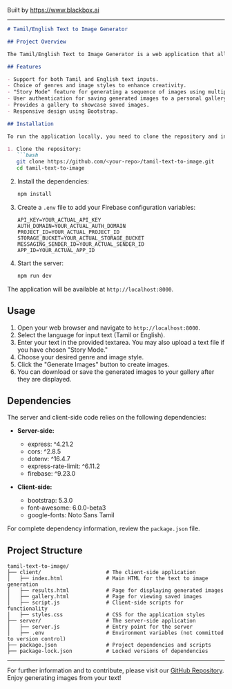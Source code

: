 
Built by https://www.blackbox.ai

---

```markdown
# Tamil/English Text to Image Generator

## Project Overview

The Tamil/English Text to Image Generator is a web application that allows users to convert text in Tamil and English into visually appealing images. This application is designed to support genres such as movies and general themes, allowing for customized image generation based on user inputs. 

## Features

- Support for both Tamil and English text inputs.
- Choice of genres and image styles to enhance creativity.
- "Story Mode" feature for generating a sequence of images using multiple sentences.
- User authentication for saving generated images to a personal gallery.
- Provides a gallery to showcase saved images.
- Responsive design using Bootstrap.

## Installation

To run the application locally, you need to clone the repository and install the necessary dependencies.

1. Clone the repository:
   ```bash
   git clone https://github.com/<your-repo>/tamil-text-to-image.git
   cd tamil-text-to-image
   ```

2. Install the dependencies:
   ```bash
   npm install
   ```

3. Create a `.env` file to add your Firebase configuration variables:
   ```plaintext
   API_KEY=YOUR_ACTUAL_API_KEY
   AUTH_DOMAIN=YOUR_ACTUAL_AUTH_DOMAIN
   PROJECT_ID=YOUR_ACTUAL_PROJECT_ID
   STORAGE_BUCKET=YOUR_ACTUAL_STORAGE_BUCKET
   MESSAGING_SENDER_ID=YOUR_ACTUAL_SENDER_ID
   APP_ID=YOUR_ACTUAL_APP_ID
   ```

4. Start the server:
   ```bash
   npm run dev
   ```

The application will be available at `http://localhost:8000`.

## Usage

1. Open your web browser and navigate to `http://localhost:8000`.
2. Select the language for input text (Tamil or English).
3. Enter your text in the provided textarea. You may also upload a text file if you have chosen "Story Mode."
4. Choose your desired genre and image style.
5. Click the "Generate Images" button to create images.
6. You can download or save the generated images to your gallery after they are displayed.

## Dependencies

The server and client-side code relies on the following dependencies:

- **Server-side:**
  - express: ^4.21.2
  - cors: ^2.8.5
  - dotenv: ^16.4.7
  - express-rate-limit: ^6.11.2
  - firebase: ^9.23.0

- **Client-side:**
  - bootstrap: 5.3.0
  - font-awesome: 6.0.0-beta3
  - google-fonts: Noto Sans Tamil

For complete dependency information, review the `package.json` file.

## Project Structure

```
tamil-text-to-image/
├── client/                     # The client-side application
│   ├── index.html              # Main HTML for the text to image generation
│   ├── results.html            # Page for displaying generated images
│   ├── gallery.html            # Page for viewing saved images
│   ├── script.js               # Client-side scripts for functionality
│   ├── styles.css              # CSS for the application styles
├── server/                     # The server-side application
│   ├── server.js               # Entry point for the server
│   ├── .env                    # Environment variables (not committed to version control)
├── package.json                # Project dependencies and scripts
├── package-lock.json           # Locked versions of dependencies
```

---

For further information and to contribute, please visit our [GitHub Repository](https://github.com/<your-repo>/tamil-text-to-image). Enjoy generating images from your text!
```